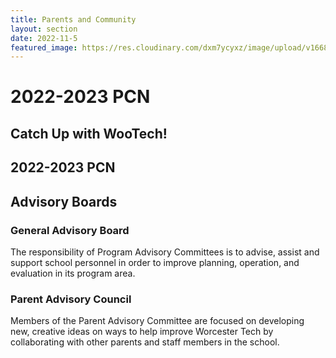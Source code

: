 ```yaml
---
title: Parents and Community
layout: section
date: 2022-11-5
featured_image: https://res.cloudinary.com/dxm7ycyxz/image/upload/v1668016945/2022/04/jason-goodman-6awfTPLGaCE-unsplash-1-768x512_fy6fn7.jpg
---
```



# 2022-2023 PCN



## Catch Up with WooTech!

## 2022-2023 PCN


## Advisory Boards

### General Advisory Board
The responsibility of Program Advisory Committees is to advise, assist and support school personnel in order to improve planning, operation, and evaluation in its program area.

### Parent Advisory Council
Members of the Parent Advisory Committee are focused on developing new, creative ideas on ways to help improve Worcester Tech by collaborating with other parents and staff members in the school.